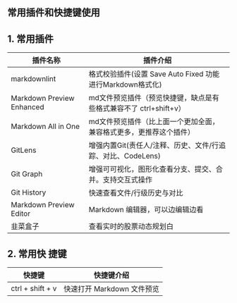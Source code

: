 ## 常用插件和快捷键使用

## 1\. 常用插件

| 插件名称 | 插件介绍 |
| --- | --- |
| markdownlint | 格式校验插件(设置 Save Auto Fixed 功能进行Markdown格式化) |
| Markdown Preview Enhanced | md文件预览插件（预览快捷键，缺点是有些格式兼容不了 ctrl+shift+v） |
| Markdown All in One | md文件预览插件（比上面一个更加全面，兼容格式更多，更推荐这个插件） |
| GitLens | 增强内置Git(责任人/注释、历史、文件/行追踪、对比、CodeLens) |
| Git Graph | 增强可可视化，图形化查看分支、提交、合并。支持交互式操作 |
| Git History | 快速查看文件/行级历史与对比 |
| Markdown Preview Editor | Markdown 编辑器，可以边编辑边看 |
| 韭菜盒子 | 查看实时的股票动态规划白 |

## 2\. 常用快 捷键

| 快捷键 | 快捷键介绍 |
| --- | --- |
| ctrl + shift + v | 快速打开 Markdown 文件预览 |